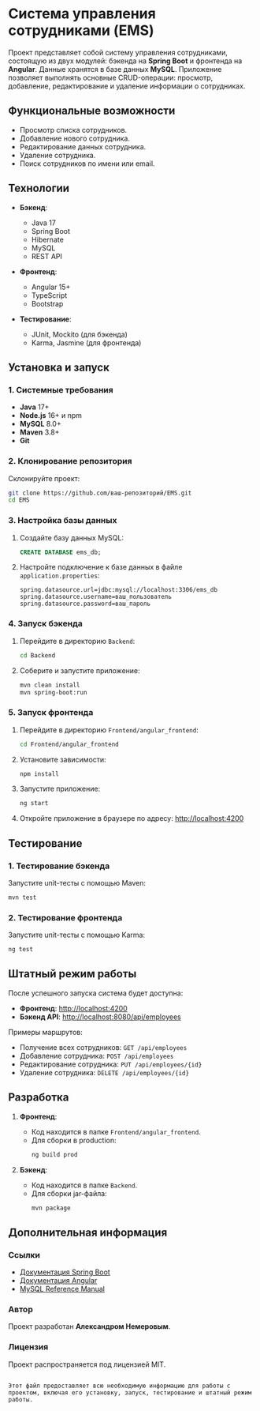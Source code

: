 # Система управления сотрудниками (EMS)

Проект представляет собой систему управления сотрудниками, состоящую из двух модулей: бэкенда на **Spring Boot** и фронтенда на **Angular**. Данные хранятся в базе данных **MySQL**. Приложение позволяет выполнять основные CRUD-операции: просмотр, добавление, редактирование и удаление информации о сотрудниках.


## Функциональные возможности

- Просмотр списка сотрудников.
- Добавление нового сотрудника.
- Редактирование данных сотрудника.
- Удаление сотрудника.
- Поиск сотрудников по имени или email.


## Технологии

- **Бэкенд**: 
  - Java 17
  - Spring Boot
  - Hibernate
  - MySQL
  - REST API

- **Фронтенд**:
  - Angular 15+
  - TypeScript
  - Bootstrap

- **Тестирование**:
  - JUnit, Mockito (для бэкенда)
  - Karma, Jasmine (для фронтенда)


## Установка и запуск

### 1. Системные требования
- **Java** 17+
- **Node.js** 16+ и npm
- **MySQL** 8.0+
- **Maven** 3.8+
- **Git**

### 2. Клонирование репозитория
Склонируйте проект:
```bash
git clone https://github.com/ваш-репозиторий/EMS.git
cd EMS
```

### 3. Настройка базы данных
1. Создайте базу данных MySQL:
   ```sql
   CREATE DATABASE ems_db;
   ```
2. Настройте подключение к базе данных в файле `application.properties`:
   ```properties
   spring.datasource.url=jdbc:mysql://localhost:3306/ems_db
   spring.datasource.username=ваш_пользователь
   spring.datasource.password=ваш_пароль
   ```

### 4. Запуск бэкенда
1. Перейдите в директорию `Backend`:
   ```bash
   cd Backend
   ```
2. Соберите и запустите приложение:
   ```bash
   mvn clean install
   mvn spring-boot:run
   ```

### 5. Запуск фронтенда
1. Перейдите в директорию `Frontend/angular_frontend`:
   ```bash
   cd Frontend/angular_frontend
   ```
2. Установите зависимости:
   ```bash
   npm install
   ```
3. Запустите приложение:
   ```bash
   ng start
   ```
4. Откройте приложение в браузере по адресу: [http://localhost:4200](http://localhost:4200)


## Тестирование

### 1. Тестирование бэкенда
Запустите unit-тесты с помощью Maven:
```bash
mvn test
```

### 2. Тестирование фронтенда
Запустите unit-тесты с помощью Karma:
```bash
ng test
```

## Штатный режим работы
После успешного запуска система будет доступна:
- **Фронтенд**: [http://localhost:4200](http://localhost:4200)
- **Бэкенд API**: [http://localhost:8080/api/employees](http://localhost:8080/api/employees)

Примеры маршрутов:
- Получение всех сотрудников: `GET /api/employees`
- Добавление сотрудника: `POST /api/employees`
- Редактирование сотрудника: `PUT /api/employees/{id}`
- Удаление сотрудника: `DELETE /api/employees/{id}`


## Разработка

1. **Фронтенд**:
   - Код находится в папке `Frontend/angular_frontend`.
   - Для сборки в production:
     ```bash
     ng build prod
     ```

2. **Бэкенд**:
   - Код находится в папке `Backend`.
   - Для сборки jar-файла:
     ```bash
     mvn package
     ```

## Дополнительная информация

### Ссылки
- [Документация Spring Boot](https://spring.io/projects/spring-boot)
- [Документация Angular](https://angular.io/docs)
- [MySQL Reference Manual](https://dev.mysql.com/doc/)

### Автор
Проект разработан **Александром Немеровым**.

### Лицензия
Проект распространяется под лицензией MIT.
```

Этот файл предоставляет всю необходимую информацию для работы с проектом, включая его установку, запуск, тестирование и штатный режим работы.
